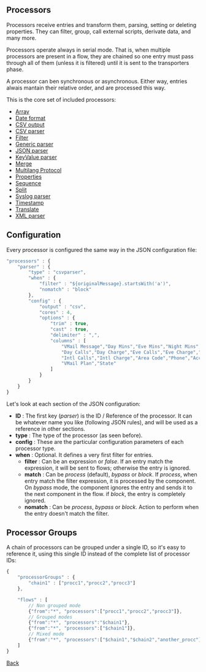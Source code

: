 ## Processors

Processors receive entries and transform them, parsing, setting or deleting properties. They can filter, group, call external scripts, derivate data, and many more.

Processors operate always in serial mode. That is, when multiple processors are present in a flow, they are chained so one entry must pass through all of them (unless it is filtered) until it is sent to the transporters phase.

A processor can ben synchronous or asynchronous. Either way, entries alwais mantain their relative order, and are processed this way.

This is the core set of included processors:

* [Array](array.md)
* [Date format](dateformat.md)
* [CSV output](csvout.md)
* [CSV parser](csvparser.md)
* [Filter](filter.md)
* [Generic parser](parser.md)
* [JSON parser](jsonparser.md)
* [KeyValue parser](keyvalparser.md)
* [Merge](merge.md)
* [Multilang Protocol](multilang.md)
* [Properties](properties.md)
* [Sequence](sequence.md)
* [Split](split.md)
* [Syslog parser](syslogparser.md)
* [Timestamp](timestamp.md)
* [Translate](translate.md)
* [XML parser](xmlparser.md)

## Configuration
Every processor is configured the same way in the JSON configuration file:

```javascript
"processors" : {
	"parser" : {
		"type" : "csvparser",
		"when" : {
			"filter" : "${originalMessage}.startsWith('a')",
			"nomatch" : "block"
		},
		"config" : {
			"output" : "csv",
			"cores" : 4,
			"options" : {
				"trim" : true,
				"cast" : true,
				"delimiter" : ",",
				"columns" : [
					"VMail Message","Day Mins","Eve Mins","Night Mins","Intl Mins","CustServ Calls",
					"Day Calls","Day Charge","Eve Calls","Eve Charge","Night Calls","Night Charge",
					"Intl Calls","Intl Charge","Area Code","Phone","Account Length","Int'l Plan",
					"VMail Plan","State"
				]
			}
		}
	}
}
```

Let's look at each section of the JSON configuration:
* **ID** : The first key (*parser*) is the ID / Reference of the processor. It can be whatever name you like (following JSON rules), and will be used as a reference in other sections.
* **type** : The type of the processor (as seen before).
* **config** : These are the particular configuration parameters of each processor type.
* **when** : Optional. It defines a very first filter for entries.
	* **filter** : Can be an expression or *false*. If an entry match the expression, it will be sent to flows; otherwise the entry is ignored.
	* **match** : Can be *process* (default), *bypass* or *block*. If *process*, when entry match the filter expression, it is processed by the component. On *bypass* mode, the component ignores the entry and sends it to the next component in the flow. if *block*, the entry is completely ignored.
	* **nomatch** : Can be *process*, *bypass* or *block*. Action to perform when the entry doesn't match the filter.

## Processor Groups
A chain of processors can be grouped under a single ID, so it's easy to reference it, using this single ID instead of the complete list of processor IDs:

```javascript
{
	"processorGroups" : {
		"chain1" : ["procc1","procc2","procc3"]
	},

	"flows" : [
		// Non grouped mode
		{"from":"*", "processors":["procc1","procc2","procc3"]},
		// Grouped modes
		{"from":"*", "processors":"$chain1"},
		{"from":"*", "processors":["$chain1"]},
		// Mixed mode
		{"from":"*", "processors":["$chain1","$chain2","another_procc"]},
	]
}
```

[Back](../README.md)
